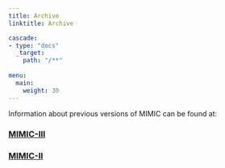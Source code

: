```yaml
---
title: Archive
linktitle: Archive

cascade:
- type: "docs"
  _target:
    path: "/**"
  
menu:
  main:
    weight: 30
---
```


Information about previous versions of MIMIC can be found at:

### [MIMIC-III](/iii)
### [MIMIC-II](/ii)